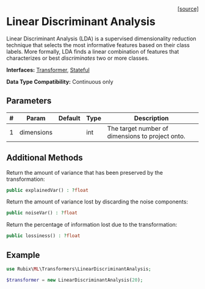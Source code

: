 <span style="float:right;"><a href="https://github.com/RubixML/RubixML/blob/master/src/Transformers/LinearDiscriminantAnalysis.php">[source]</a></span>

# Linear Discriminant Analysis
Linear Discriminant Analysis (LDA) is a supervised dimensionality reduction technique that selects the most informative features based on their class labels. More formally, LDA finds a linear combination of features that characterizes or best *discriminates* two or more classes.

**Interfaces:** [Transformer](api.md#transformer), [Stateful](api.md#stateful)

**Data Type Compatibility:** Continuous only

## Parameters
| # | Param | Default | Type | Description |
|---|---|---|---|---|
| 1 | dimensions | | int | The target number of dimensions to project onto. |

## Additional Methods
Return the amount of variance that has been preserved by the transformation:
```php
public explainedVar() : ?float
```

Return the amount of variance lost by discarding the noise components:
```php
public noiseVar() : ?float
```

Return the percentage of information lost due to the transformation:
```php
public lossiness() : ?float
```

## Example
```php
use Rubix\ML\Transformers\LinearDiscriminantAnalysis;

$transformer = new LinearDiscriminantAnalysis(20);
```